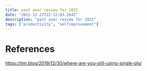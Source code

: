```yaml
---
title: past year review for 2021
date: "2021-12-27T22:12:03.284Z"
description: "past year review for 2021"
tags: ["productivity", "selfimprovement"]
---
```



# References
https://tim.blog/2019/12/30/where-are-you-still-using-single-ply/
